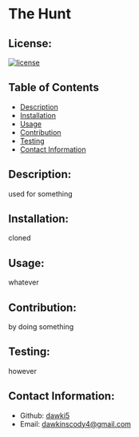 # The Hunt

  ## License:

  [![license](https://img.shields.io/badge/license-MIT-blue)](https://opensource.org/)

  
  ## Table of Contents 

  - [Description](#description)
  - [Installation](#installation)
  - [Usage](#usage)
  - [Contribution](#contribution)
  - [Testing](#testing)
  - [Contact Information](#Contact-Information)

  ## Description:
  used for something

  ## Installation:
  cloned

  ## Usage:
  whatever

  ## Contribution:
  by doing something

  ## Testing:
  however

  ## Contact Information:
  - Github: [dawki5](https://github.com/dawki5)
  - Email: dawkinscody4@gmail.com 